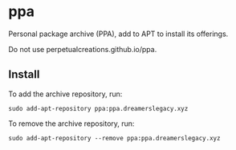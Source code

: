 # ppa
Personal package archive (PPA), add to APT to install its offerings.

Do not use perpetualcreations.github.io/ppa.

## Install
To add the archive repository, run:
```commandline
sudo add-apt-repository ppa:ppa.dreamerslegacy.xyz
```
To remove the archive repository, run:
```commandline
sudo add-apt-repository --remove ppa:ppa.dreamerslegacy.xyz
```
